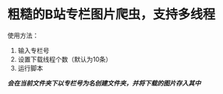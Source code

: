 # 粗糙的B站专栏图片爬虫，支持多线程

使用方法：

1. 输入专栏号
2. 设置下载线程个数（默认为10条）
3. 运行脚本

***会在当前文件夹下以专栏号为名创建文件夹，并将下载的图片存入其中***

